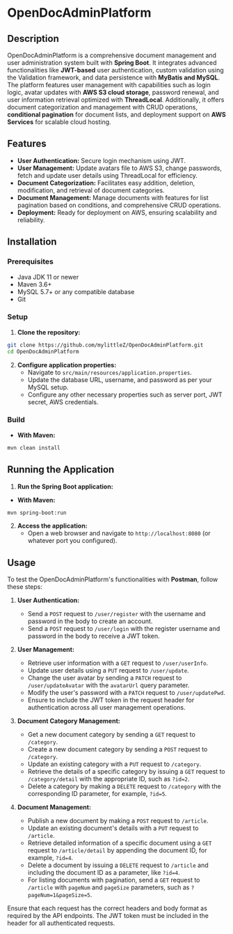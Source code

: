 # OpenDocAdminPlatform

## Description
OpenDocAdminPlatform is a comprehensive document management and user administration system built with **Spring Boot**. It integrates advanced functionalities like **JWT-based** user authentication, custom validation using the Validation framework, and data persistence with **MyBatis and MySQL**. The platform features user management with capabilities such as login logic, avatar updates with **AWS S3 cloud storage**, password renewal, and user information retrieval optimized with **ThreadLocal**. Additionally, it offers document categorization and management with CRUD operations, **conditional pagination** for document lists, and deployment support on **AWS Services** for scalable cloud hosting.

## Features
- **User Authentication:** Secure login mechanism using JWT.
- **User Management:** Update avatars file to AWS S3, change passwords, fetch and update user details using ThreadLocal for efficiency.
- **Document Categorization:** Facilitates easy addition, deletion, modification, and retrieval of document categories.
- **Document Management:** Manage documents with features for list pagination based on conditions, and comprehensive CRUD operations.
- **Deployment:** Ready for deployment on AWS, ensuring scalability and reliability.

## Installation

### Prerequisites
- Java JDK 11 or newer
- Maven 3.6+
- MySQL 5.7+ or any compatible database
- Git

### Setup
1. **Clone the repository:**
```bash
git clone https://github.com/mylittleZ/OpenDocAdminPlatform.git
cd OpenDocAdminPlatform
```

2. **Configure application properties:**
   - Navigate to `src/main/resources/application.properties`.
   - Update the database URL, username, and password as per your MySQL setup.
   - Configure any other necessary properties such as server port, JWT secret, AWS credentials.

### Build
- **With Maven:**
```bash
mvn clean install
```

## Running the Application

1. **Run the Spring Boot application:**
- **With Maven:**
```bash
mvn spring-boot:run
```

2. **Access the application:**
   - Open a web browser and navigate to `http://localhost:8080` (or whatever port you configured).


## Usage

To test the OpenDocAdminPlatform's functionalities with **Postman**, follow these steps:

1. **User Authentication:**
   -  Send a `POST` request to `/user/register` with the username and password in the body to create an account.
   -  Send a `POST` request to `/user/login` with the register username and password in the body to receive a JWT token.

2. **User Management:**
   - Retrieve user information with a `GET` request to `/user/userInfo`.
   - Update user details using a `PUT` request to `/user/update`.
   - Change the user avatar by sending a `PATCH` request to `/user/updateAvatar` with the `avatarUrl` query parameter.
   - Modify the user's password with a `PATCH` request to `/user/updatePwd`.
   - Ensure to include the JWT token in the request header for authentication across all user management operations.

3. **Document Category Management:**
   - Get a new document category by sending a `GET` request to `/category`.
   - Create a new document category by sending a `POST` request to `/category`.
   - Update an existing category with a `PUT` request to `/category`.
   - Retrieve the details of a specific category by issuing a `GET` request to `/category/detail` with the appropriate ID, such as `?id=2`.
   - Delete a category by making a `DELETE` request to `/category` with the corresponding ID parameter, for example, `?id=5`.

4. **Document Management:**
   - Publish a new document by making a `POST` request to `/article`.
   - Update an existing document's details with a `PUT` request to `/article`.
   - Retrieve detailed information of a specific document using a `GET` request to `/article/detail` by appending the document ID, for example, `?id=4`.
   - Delete a document by issuing a `DELETE` request to `/article` and including the document ID as a parameter, like `?id=4`.
   - For listing documents with pagination, send a `GET` request to `/article` with `pageNum` and `pageSize` parameters, such as `?pageNum=1&pageSize=5`.


Ensure that each request has the correct headers and body format as required by the API endpoints. The JWT token must be included in the header for all authenticated requests.


